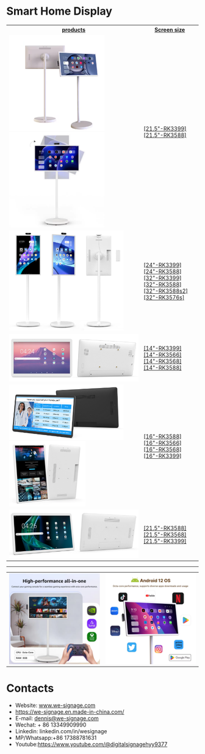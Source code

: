 # Smart Home Display


<table textalign="center">
<tr>
    <th><a href="">products</a></th>
    <th><a href="">Screen size</a></th>
    
</tr>
<tr>
    <td ><a href=""><img src="./img/21.5-1.jpg" width="250" height="auto"/><img src="./img/21.5-2.jpg" width="250" height="auto"/></a></td>
    <td >
        <a href="./specification/21.5-3399.png">[21.5"-RK3399]</a>&nbsp;&nbsp;&nbsp;
        <a href="./specification/21.5-3588.png">[21.5"-RK3588]</a>&nbsp;&nbsp;&nbsp;
    </td>
</tr>
<tr>
    <td ><a href=""><img src="./img/32.png" width="300" height="auto"/></a></td>
    <td width="30%">
        <a href="./specification/24-3399.jpg">[24"-RK3399]</a>&nbsp;&nbsp;&nbsp;
        <a href="./specification/24-3588.jpg">[24"-RK3588]</a>&nbsp;&nbsp;&nbsp;
        <a href="./specification/32-3399.jpg">[32"-RK3399]</a>&nbsp;&nbsp;&nbsp;
        <a href="./specification/32-3588.jpg">[32"-RK3588]</a>&nbsp;&nbsp;&nbsp;
        <a href="./specification/32-3588s2.png">[32"-RK3588s2]</a>&nbsp;&nbsp;&nbsp;
        <a href="./specification/32-3576s.png">[32"-RK3576s]</a>&nbsp;&nbsp;&nbsp;
    </td>
</tr>


<tr>
    <td ><a href=""><img src="./img/type2-1.png" width="500" height="auto"/></a></td>
    <td>
        <a href="./specification/type1-14-3399.png">[14"-RK3399]</a>&nbsp;&nbsp;&nbsp;
        <a href="./specification/type1-14-3566.png">[14"-RK3566]</a>&nbsp;&nbsp;&nbsp;
        <a href="./specification/type1-14-3568.png">[14"-RK3568]</a>&nbsp;&nbsp;&nbsp;
        <a href="./specification/type1-14-3588.png">[14"-RK3588]</a>&nbsp;&nbsp;&nbsp;
    </td>
</tr>

<tr>
    <td ><a href=""><img src="./img/type2-2.png" width="300" height="auto"/>
    <a href=""><img src="./img/type2-3.png" width="200" height="auto"/></a></td>
    <td>
        <a href="./specification/type2-16-3588.png">[16"-RK3588]</a>&nbsp;&nbsp;&nbsp;
        <a href="./specification/16-3566.png">[16"-RK3566]</a>&nbsp;&nbsp;&nbsp;
         <a href="./specification/16-3568.png">[16"-RK3568]</a>&nbsp;&nbsp;&nbsp;
        <a href="./specification/16-3399.png">[16"-RK3399]</a>&nbsp;&nbsp;&nbsp;
    </td>
</tr>

<tr>
    <td ><a href=""><img src="./img/type2-4.png" width="500" height="auto"/></a></td>
    <td>
     <a href="./specification/type3-21.5-3588.png">[21.5"-RK3588]</a>&nbsp;&nbsp;&nbsp;
        <a href="./specification/21.5-3568-B.png">[21.5"-RK3568]</a>&nbsp;&nbsp;&nbsp;
        <a href="./specification/21.5-3399-B.png">[21.5"-RK3399]</a>&nbsp;&nbsp;&nbsp;
    </td>
</tr>


</table>

***

<table>
    <tr>
        <td>
            <img src="./img/1.jpg">
        </td>
        <td>
            <img src="./img/2.jpg">
        </td>
    </tr>
</table>

# Contacts

- Website: www.we-signage.com
- https://we-signage.en.made-in-china.com/
- E-mail: dennis@we-signage.com
- Wechat: + 86 13349909990
- Linkedin: linkedin.com/in/wesignage
- MP/Whatsapp:+86 17388781631
- Youtube:<a href="https://www.youtube.com/@digitalsignagehyy9377">https://www.youtube.com/@digitalsignagehyy9377</a>
